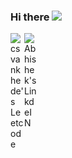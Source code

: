 ### Hi there <a href="https://www.gautamkrishnar.com/"><img src="https://media.giphy.com/media/hvRJCLFzcasrR4ia7z/giphy.gif" width="25px"></a>
<a href="https://leetcode.com/csvankhede/">
  <img align="left" alt="csvankhede's Leetcode" width="22px" src="https://cdn.jsdelivr.net/npm/simple-icons@v3/icons/leetcode.svg" />
</a>
<a href="https://www.linkedin.com/in/chhaya-vankhede-923a17146/">
  <img align="left" alt="Abhishek's LinkdeIN" width="22px" src="https://cdn.jsdelivr.net/npm/simple-icons@v3/icons/linkedin.svg" />
</a>
<!--
**csvankhede/csvankhede** is a ✨ _special_ ✨ repository because its `README.md` (this file) appears on your GitHub profile.

Here are some ideas to get you started:

- 🔭 I’m currently working professional in field of machine learning and deep learning.
- 🌱 I’m currently learning to apply machine learning in real wodld at scale.
- 👯 I’m looking to collaborate on 
- ✨ Always open to exciting opportunities.
- 💬 Ask me about Machine learning, Deep learning and algo & DS
- 📫 How to reach me: [Email](c.s.vankhede@gmail.com)
- 😄 Pronouns: ...
- ⚡ Fun fact: I like blogging, you can find some of my blogs [here](https://csvankhede.netlify.app/blog/). 
-->
- 🔭 I’m currently working professional in field of machine learning and deep learning.
- 🌱 I’m currently learning to apply machine learning in real wodld at scale.
- ✨ Always open to exciting opportunities.
- 💬 Ask me about Machine learning, Deep learning and algo & DS
- 📫 How to reach me: [Email](c.s.vankhede@gmail.com), [LinkedIn](https://www.linkedin.com/in/chhaya-vankhede-923a17146/)
- ⚡ Fun fact: I like blogging, you can find some of my blogs [here](https://csvankhede.netlify.app/blog/), also like to do daily programming practice.

<img align="right" alt="GIF" src="https://github.com/csvankhede/csvankhede/blob/master/code.gif?raw=true" width="500" height="320" />

📈 My GitHub Stats

<p align="center"> <img src="https://github-readme-stats.vercel.app/api?username=csvankhede&show_icons=true&theme=gotham" alt="csvankhede" />

